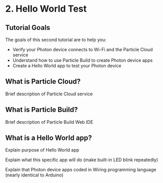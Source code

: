 # 2. Hello World Test

## Tutorial Goals

The goals of this second tutorial are to help you:

* Verify your Photon device connects to Wi-Fi and the Particle Cloud service
* Understand how to use Particle Build to create Photon device apps
* Create a Hello World app to test your Photon device

## What is Particle Cloud?

Brief description of Particle Cloud service

## What is Particle Build?

Brief description of Particle Build Web IDE

## What is a Hello World app?

Explain purpose of Hello World app

Explain what this specific app will do \(make built-in LED blink repeatedly\)

Explain that Photon device apps coded in Wiring programming language \(nearly identical to Arduino\)



